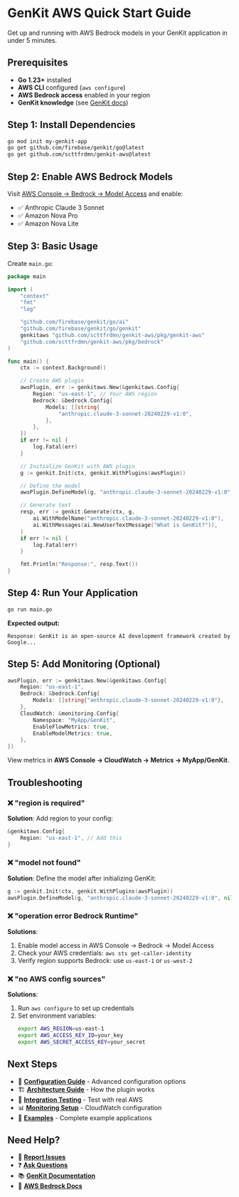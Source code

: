 # GenKit AWS Quick Start Guide

Get up and running with AWS Bedrock models in your GenKit application in under 5 minutes.

## Prerequisites

- **Go 1.23+** installed
- **AWS CLI** configured (`aws configure`)
- **AWS Bedrock access** enabled in your region
- **GenKit knowledge** (see [GenKit docs](https://genkit.dev))

## Step 1: Install Dependencies

```bash
go mod init my-genkit-app
go get github.com/firebase/genkit/go@latest
go get github.com/scttfrdmn/genkit-aws@latest
```

## Step 2: Enable AWS Bedrock Models

Visit [AWS Console → Bedrock → Model Access](https://console.aws.amazon.com/bedrock/home#/modelaccess) and enable:
- ✅ Anthropic Claude 3 Sonnet
- ✅ Amazon Nova Pro
- ✅ Amazon Nova Lite

## Step 3: Basic Usage

Create `main.go`:

```go
package main

import (
    "context"
    "fmt"
    "log"

    "github.com/firebase/genkit/go/ai"
    "github.com/firebase/genkit/go/genkit"
    genkitaws "github.com/scttfrdmn/genkit-aws/pkg/genkit-aws"
    "github.com/scttfrdmn/genkit-aws/pkg/bedrock"
)

func main() {
    ctx := context.Background()

    // Create AWS plugin
    awsPlugin, err := genkitaws.New(&genkitaws.Config{
        Region: "us-east-1", // Your AWS region
        Bedrock: &bedrock.Config{
            Models: []string{
                "anthropic.claude-3-sonnet-20240229-v1:0",
            },
        },
    })
    if err != nil {
        log.Fatal(err)
    }

    // Initialize GenKit with AWS plugin
    g := genkit.Init(ctx, genkit.WithPlugins(awsPlugin))

    // Define the model
    awsPlugin.DefineModel(g, "anthropic.claude-3-sonnet-20240229-v1:0", nil)

    // Generate text
    resp, err := genkit.Generate(ctx, g,
        ai.WithModelName("anthropic.claude-3-sonnet-20240229-v1:0"),
        ai.WithMessages(ai.NewUserTextMessage("What is GenKit?")),
    )
    if err != nil {
        log.Fatal(err)
    }

    fmt.Println("Response:", resp.Text())
}
```

## Step 4: Run Your Application

```bash
go run main.go
```

**Expected output:**
```
Response: GenKit is an open-source AI development framework created by Google...
```

## Step 5: Add Monitoring (Optional)

```go
awsPlugin, err := genkitaws.New(&genkitaws.Config{
    Region: "us-east-1",
    Bedrock: &bedrock.Config{
        Models: []string{"anthropic.claude-3-sonnet-20240229-v1:0"},
    },
    CloudWatch: &monitoring.Config{
        Namespace: "MyApp/GenKit",
        EnableFlowMetrics: true,
        EnableModelMetrics: true,
    },
})
```

View metrics in **AWS Console → CloudWatch → Metrics → MyApp/GenKit**.

## Troubleshooting

### ❌ "region is required"
**Solution**: Add region to your config:
```go
&genkitaws.Config{
    Region: "us-east-1", // Add this
}
```

### ❌ "model not found"
**Solution**: Define the model after initializing GenKit:
```go
g := genkit.Init(ctx, genkit.WithPlugins(awsPlugin))
awsPlugin.DefineModel(g, "anthropic.claude-3-sonnet-20240229-v1:0", nil) // Add this
```

### ❌ "operation error Bedrock Runtime"
**Solutions**:
1. Enable model access in AWS Console → Bedrock → Model Access
2. Check your AWS credentials: `aws sts get-caller-identity`
3. Verify region supports Bedrock: use `us-east-1` or `us-west-2`

### ❌ "no AWS config sources"
**Solutions**:
1. Run `aws configure` to set up credentials
2. Set environment variables:
   ```bash
   export AWS_REGION=us-east-1
   export AWS_ACCESS_KEY_ID=your_key
   export AWS_SECRET_ACCESS_KEY=your_secret
   ```

## Next Steps

- 📖 **[Configuration Guide](./configuration.md)** - Advanced configuration options
- 🏗️ **[Architecture Guide](./architecture.md)** - How the plugin works
- 🧪 **[Integration Testing](./integration-testing.md)** - Test with real AWS
- 📊 **[Monitoring Setup](./monitoring-setup.md)** - CloudWatch configuration
- 📝 **[Examples](../cmd/examples/)** - Complete example applications

## Need Help?

- 🐛 **[Report Issues](https://github.com/scttfrdmn/genkit-aws/issues/new/choose)**
- ❓ **[Ask Questions](https://github.com/scttfrdmn/genkit-aws/discussions)**
- 📚 **[GenKit Documentation](https://genkit.dev)** 
- 🔧 **[AWS Bedrock Docs](https://docs.aws.amazon.com/bedrock/)**